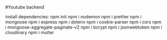#Youtube backend

install dependencies:
npm init
npm i nodemon
npm i prettier
npm i mongoose
npm i express
npm i dotenv
npm i cookie-parser
npm i cors
npm i mongoose-aggregate-paginate-v2
npm i bcrypt
npm i jsonwebtoken
npm i cloudinary
npm i multer
